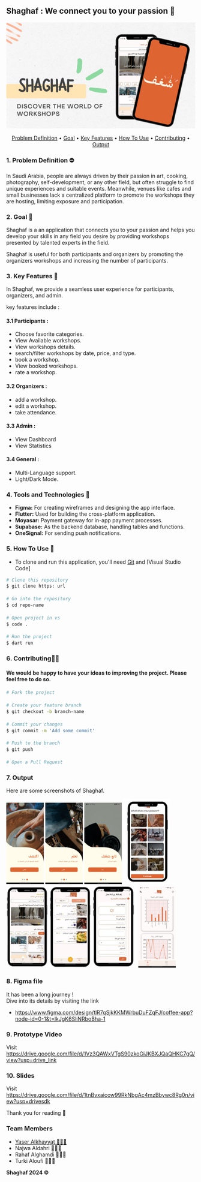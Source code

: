 ## Shaghaf : We connect you to your passion 🧡

![page cover](./readme_media/cover.png)

<p align ="center">
 <a href="#problemdefinition">Problem Definition</a> •
  <a href="#goal">Goal</a> •
  <a href="#key-features">Key Features</a> •
  <a href="#how-to-use">How To Use</a> •
  <a href="#contributing">Contributing</a> •
  <a href="#output">Output</a> 
</p>


### 1. Problem Definition ⛔
In Saudi Arabia, people are always driven by their passion in art, cooking, photography, self-development, or any other field, but often struggle to find unique experiences and suitable events. Meanwhile, venues like cafes and small businesses lack a centralized platform to promote the workshops they are hosting, limiting exposure and participation.

### 2. Goal 🚀
Shaghaf is a an application that connects you to your passion and helps you develop your skills in any field you desire by providing workshops presented by talented experts in the field.

Shaghaf is useful for both participants and organizers by promoting the organizers workshops and increasing the number of participants.


### 3. Key Features 🎯
In Shaghaf, we provide a seamless user experience for participants, organizers, and admin.

key features include :

#### 3.1 Participants :
- Choose favorite categories.
- View Available workshops.
- View workshops details.
- search/filter workshops by date, price, and type.
- book a workshop.
- View booked workshops.
- rate a workshop.

#### 3.2 Organizers :
- add a workshop.
- edit a workshop.
- take attendance.

#### 3.3 Admin :
- View Dashboard
- View Statistics

#### 3.4 General :
- Multi-Language support.
- Light/Dark Mode.

### 4. Tools and Technologies 📱
- **Figma:** For creating wireframes and designing the app interface.
- **Flutter:** Used for building the cross-platform application.
- **Moyasar:** Payment gateway for in-app payment processes.
- **Supabase:** As the backend database, handling tables and functions.
- **OneSignal:** For sending push notifications.

 
### 5. How To Use 🤔
- To clone and run this application, you'll need [Git](https://git-scm.com) and [Visual Studio Code] 

```bash
# Clone this repository
$ git clone https: url

# Go into the repository
$ cd repo-name

# Open project in vs
$ code .

# Run the project 
$ dart run
```

### 6. Contributing🙇‍♂️
#### We would be happy to have your ideas to improving the project. Please feel free to do so.

```bash
# Fork the project

# Create your feature branch
$ git checkout -b branch-name

# Commit your changes
$ git commit -m 'Add some commit'

# Push to the branch
$ git push

# Open a Pull Request

```

### 7. Output
Here are some screenshots of Shaghaf.

<img src='./readme_media/on1.jpg' width=100>
<img src='./readme_media/on2.jpg' width=100>
<img src='./readme_media/on3.jpg' width=100>
<img src='./readme_media/favcat.png' width=125>
<img src='./readme_media/userhome.png' width=110>
<img src='./readme_media/org1.png' width=110>
<img src='./readme_media/orgadd.png' width=120>
<img src='./readme_media/admin.jpg' width=100>

### 8. Figma file
It has been a long journey !\
Dive into its details by visiting the link
 - https://www.figma.com/design/tlR7qSjkKKMWrbuDuFZqFJ/coffee-app?node-id=0-1&t=lkJgK6SliNRboBha-1

### 9. Prototype Video
Visit https://drive.google.com/file/d/1Vz3QAWxVTgS90zkoGiJKBXJQaQHKC7gQ/view?usp=drive_link


### 10. Slides
Visit https://drive.google.com/file/d/1tnBvxaicow99RkNbgAc4mzBbywc8Rg0n/view?usp=drivesdk

Thank you for reading 🧡

### Team Members 
- <a href="https://bind.link/@yaserkh">Yaser Alkhayyat 👨🏻‍💻</a>
- Najwa Aldahri 👩🏻‍💻
- Rahaf Alghamdi 👩🏻‍💻
- Turki Aloufi 👨🏻‍💻

**Shaghaf 2024 ©️**